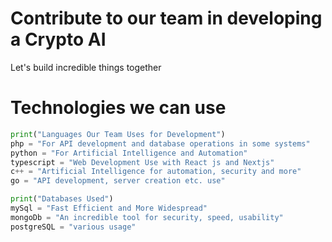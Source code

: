 # Contribute to our team in developing a Crypto AI
Let's build incredible things together

# Technologies we can use

```python
print("Languages Our Team Uses for Development")
php = "For API development and database operations in some systems"
python = "For Artificial Intelligence and Automation"
typescript = "Web Development Use with React js and Nextjs"
c++ = "Artificial Intelligence for automation, security and more"
go = "API development, server creation etc. use"

print("Databases Used")
mySql = "Fast Efficient and More Widespread"
mongoDb = "An incredible tool for security, speed, usability"
postgreSQL = "various usage"
```
